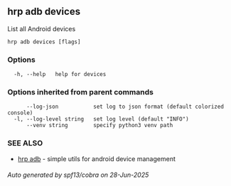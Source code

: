 ## hrp adb devices

List all Android devices

```
hrp adb devices [flags]
```

### Options

```
  -h, --help   help for devices
```

### Options inherited from parent commands

```
      --log-json           set log to json format (default colorized console)
  -l, --log-level string   set log level (default "INFO")
      --venv string        specify python3 venv path
```

### SEE ALSO

* [hrp adb](hrp_adb.md)	 - simple utils for android device management

###### Auto generated by spf13/cobra on 28-Jun-2025
